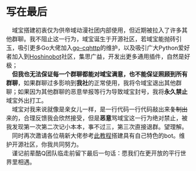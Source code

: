 # 写在最后

<font size=3>&ensp;&ensp;域宝搭建初衷仅为供帝域动漫社团内部使用，但近期被拉入了许多其他群聊。我不阻止这一行为，域宝诞生于开源社区，若域宝能抛砖引玉，吸引更多Go大佬加入[go-cqhttp](https://github.com/Mrs4s/go-cqhttp/ "基于 Mirai 以及 MiraiGo 的 OneBot Golang 原生实现")的维护，以及吸引广大Python爱好者加入到[Hoshinobot](https://github.com/Ice-Cirno/HoshinoBot "HoshinoBot: 基于 nonebot 框架，开源、无公害、非转基因的QQ机器人。")社区，集思广益，开发出更多通用插件，自然是好极；  
&ensp;&ensp;**但我也无法保证每一个群聊都能对域宝满意，也不能保证照顾到所有群聊**，如果群聊过多影响到**我社**的正常使用，我将令域宝退出其他群聊；如果因为其他群聊的恶意举报等行为导致域宝封号，我将**永久禁止**域宝外出打工。  
&ensp;&ensp;域宝对我来说就像是亲女儿一样，是一行代码一行代码敲出来~~复制出来~~的，合理反馈我会欣然接受，但是**恶意**骂域宝这一行为绝对禁止，被我发现第一次第二次记小本本，事不过三，第三次直接退群。望理解。  
&ensp;&ensp;同时再次邀请各位萌新大佬参考[此教程](https://cn.pcrbot.com/deploy-a-priconne-bot-on-linux/ "
Linux 下部署一个公主连结 qq 群聊机器人")搭建具有自己特色的bot。维护开源社区，你我共同努力。  
&ensp;&ensp;谨记前辈酷Q团队临走前留下最后一句话：愿我们在更开放的平行世界里相遇。</font>
